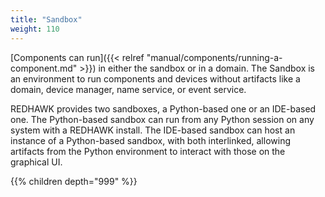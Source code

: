 ```yaml
---
title: "Sandbox"
weight: 110
---
```


[Components can run]({{< relref "manual/components/running-a-component.md" >}}) in either the sandbox or in a domain. The Sandbox is an environment to run components and devices without artifacts like a domain, device manager, name service, or event service.

REDHAWK provides two sandboxes, a Python-based one or an IDE-based one. The Python-based sandbox can run from any Python session on any system with a REDHAWK install. The IDE-based sandbox can host an instance of a Python-based sandbox, with both interlinked, allowing artifacts from the Python environment to interact with those on the graphical UI.

{{% children depth="999" %}}
